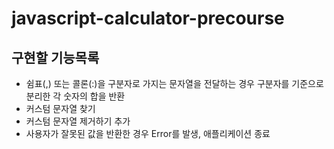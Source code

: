 # javascript-calculator-precourse

## 구현할 기능목록

- 쉼표(,) 또는 콜론(:)을 구분자로 가지는 문자열을 전달하는 경우 구분자를 기준으로 분리한 각 숫자의 합을 반환
- 커스텀 문자열 찾기
- 커스텀 문자열 제거하기 추가
- 사용자가 잘못된 값을 반환한 경우 Error를 발생, 애플리케이션 종료
